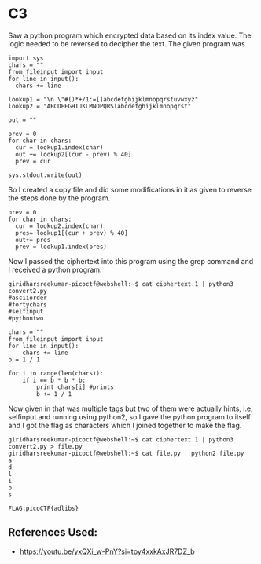 # C3
Saw a python program which encrypted data based on its index value. The logic needed to be reversed to decipher the text.
The given program was
```
import sys
chars = ""
from fileinput import input
for line in input():
  chars += line

lookup1 = "\n \"#()*+/1:=[]abcdefghijklmnopqrstuvwxyz"
lookup2 = "ABCDEFGHIJKLMNOPQRSTabcdefghijklmnopqrst"

out = ""

prev = 0
for char in chars:
  cur = lookup1.index(char)
  out += lookup2[(cur - prev) % 40]
  prev = cur

sys.stdout.write(out)
```
So I created a copy file and did some modifications in it as given to reverse the steps done by the program.

```
prev = 0
for char in chars:
  cur = lookup2.index(char)
  pres= lookup1[(cur + prev) % 40]
  out+= pres
  prev = lookup1.index(pres)
```

Now I passed the ciphertext into this program using the grep command and I received a python program.

```
giridharsreekumar-picoctf@webshell:~$ cat ciphertext.1 | python3 convert2.py
#asciiorder
#fortychars
#selfinput
#pythontwo

chars = ""
from fileinput import input
for line in input():
    chars += line
b = 1 / 1

for i in range(len(chars)):
    if i == b * b * b:
        print chars[i] #prints
        b += 1 / 1
```
Now given in that was multiple tags but two of them were actually hints, i.e, selfinput and running using python2, so I gave the python program to itself and I got the flag as characters which I joined together to make the flag.

```
giridharsreekumar-picoctf@webshell:~$ cat ciphertext.1 | python3 convert2.py > file.py
giridharsreekumar-picoctf@webshell:~$ cat file.py | python2 file.py
a
d
l
i
b
s
```

`FLAG:picoCTF{adlibs}`

## References Used:
- https://youtu.be/yxQXi_w-PnY?si=tpy4xxkAxJR7DZ_b
